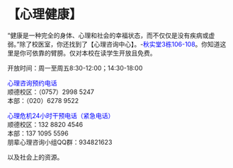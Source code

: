 # 【心理健康】
 
“健康是一种完全的身体、心理和社会的幸福状态，而不仅仅是没有疾病或虚弱。”除了校医室，你还找到了【心理咨询中心】。-<font color="blue">秋实堂3栋106-108</font>。你知道这里是你可依靠的臂膀。仅对本校在读学生开放且免费。<br>

开放时间：周一至周五8:30-12:00；14:30-18:00<br>

<font color="blue">心理咨询预约电话</font><br>
顺德校区：（0757）2998 5247<br>
本部：（020）6278 9522<br>

<font color="blue">心理危机24小时干预电话（紧急电话）</font><br>
顺德校区：132 8820 4546<br>
本部：137 1095 5596<br>
朋辈心理咨询小组QQ群：934821623<br>

以及社会上的资源。<br>
